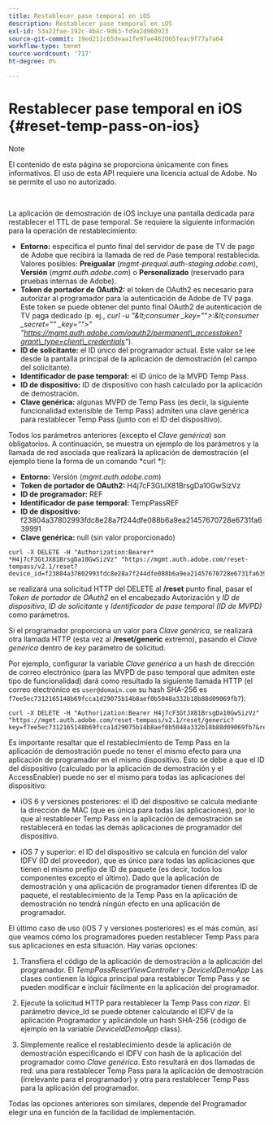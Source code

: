 ```yaml
---
title: Restablecer pase temporal en iOS
description: Restablecer pase temporal en iOS
exl-id: 53a22fae-192c-4b4c-9d63-fd9a2d960923
source-git-commit: 19ed211c65deaa1fe97ae462065feac9f77afa64
workflow-type: tm+mt
source-wordcount: '717'
ht-degree: 0%

---
```


# Restablecer pase temporal en iOS {#reset-temp-pass-on-ios}

>[!NOTE]
>
>El contenido de esta página se proporciona únicamente con fines informativos. El uso de esta API requiere una licencia actual de Adobe. No se permite el uso no autorizado.

</br>

La aplicación de demostración de iOS incluye una pantalla dedicada para restablecer el TTL de pase temporal. Se requiere la siguiente información para la operación de restablecimiento:

- **Entorno:** especifica el punto final del servidor de pase de TV de pago de Adobe que recibirá la llamada de red de Pase temporal restablecida. Valores posibles: **Preigualar** (*mgmt-prequal.auth-staging.adobe.com*), **Versión** (*mgmt.auth.adobe.com*) o **Personalizado** (reservado para pruebas internas de Adobe).
- **Token de portador de OAuth2:** el token de OAuth2 es necesario para autorizar al programador para la autenticación de Adobe de TV paga. Este token se puede obtener del punto final OAuth2 de autenticación de TV paga dedicado (p. ej., *curl -u &quot;\&lt;consumer _key=&quot;&quot;>:\&lt;consumer _secret=&quot;&quot; _key=&quot;&quot;>*&quot; *&quot;https://mgmt.auth.adobe.com/oauth2/permanent\_accesstoken?grant\_type=client\_credentials&quot;*).
- **ID de solicitante:** el ID único del programador actual. Este valor se lee desde la pantalla principal de la aplicación de demostración (el campo del solicitante).
- **Identificador de pase temporal:** el ID único de la MVPD Temp Pass.
- **ID de dispositivo:** ID de dispositivo con hash calculado por la aplicación de demostración.
- **Clave genérica:** algunas MVPD de Temp Pass (es decir, la siguiente funcionalidad extensible de Temp Pass) admiten una clave genérica para restablecer Temp Pass (junto con el ID del dispositivo).

Todos los parámetros anteriores (excepto el *Clave genérica*) son obligatorios. A continuación, se muestra un ejemplo de los parámetros y la llamada de red asociada que realizará la aplicación de demostración (el ejemplo tiene la forma de un comando *curl *):

- **Entorno:** Versión (*mgmt.auth.adobe.com*)
- **Token de portador de OAuth2:** H4j7cF3GtJX81BrsgDa10GwSizVz
- **ID de programador:** REF
- **Identificador de pase temporal:** TempPassREF
- **ID de dispositivo:** f23804a37802993fdc8e28a7f244dfe088b6a9ea21457670728e6731fa639991
- **Clave genérica:** null (sin valor proporcionado)

```curl
curl -X DELETE -H "Authorization:Bearer* *H4j7cF3GtJX81BrsgDa10GwSizVz" "https://mgmt.auth.adobe.com/reset-tempass/v2.1/reset?device_id=f23804a37802993fdc8e28a7f244dfe088b6a9ea21457670728e6731fa639991&requestor_id=REF&mvpd_id=TempPassREF"
```

se realizará una solicitud HTTP del DELETE al **/reset** punto final, pasar el *Token de portador de OAuth2* en el encabezado Autorización y *ID de dispositivo*, *ID de solicitante* y *Identificador de pase temporal (ID de MVPD)* como parámetros.

Si el programador proporciona un valor para *Clave genérica*, se realizará otra llamada HTTP (esta vez al **/reset/generic** extremo), pasando el *Clave genérica* dentro de *key* parámetro de solicitud.

Por ejemplo, configurar la variable *Clave genérica* a un hash de dirección de correo electrónico (para las MVPD de paso temporal que admiten este tipo de funcionalidad) dará como resultado la siguiente llamada HTTP (el correo electrónico es `user@domain.com` su hash SHA-256 es `f7ee5ec7312165148b69fcca1d29075b14b8aef0b5048a332b18b88d09069fb7`):

```curl
curl -X DELETE -H "Authorization:Bearer H4j7cF3GtJX81BrsgDa10GwSizVz"
"https://mgmt.auth.adobe.com/reset-tempass/v2.1/reset/generic?key=f7ee5ec7312165148b69fcca1d29075b14b8aef0b5048a332b18b88d09069fb7&requestor_id=REF&mvpd_id=TempPassREF"
```

Es importante resaltar que el restablecimiento de Temp Pass en la aplicación de demostración puede no tener el mismo efecto para una aplicación de programador en el mismo dispositivo. Esto se debe a que el ID del dispositivo (calculado por la aplicación de demostración y el AccessEnabler) puede no ser el mismo para todas las aplicaciones del dispositivo:

- iOS 6 y versiones posteriores: el ID del dispositivo se calcula mediante la dirección de MAC (que es única para todas las aplicaciones), por lo que al restablecer Temp Pass en la aplicación de demostración se restablecerá en todas las demás aplicaciones de programador del dispositivo.

- iOS 7 y superior: el ID del dispositivo se calcula en función del valor IDFV (ID del proveedor), que es único para todas las aplicaciones que tienen el mismo prefijo de ID de paquete (es decir, todos los componentes excepto el último). Dado que la aplicación de demostración y una aplicación de programador tienen diferentes ID de paquete, el restablecimiento de la Temp Pass en la aplicación de demostración no tendrá ningún efecto en una aplicación de programador.

El último caso de uso (iOS 7 y versiones posteriores) es el más común, así que veamos cómo los programadores pueden restablecer Temp Pass para sus aplicaciones en esta situación. Hay varias opciones:

1. Transfiera el código de la aplicación de demostración a la aplicación del programador. El *TempPassResetViewController* y *DeviceIdDemoApp* Las clases contienen la lógica principal para restablecer Temp Pass y se pueden modificar e incluir fácilmente en la aplicación del programador.

1. Ejecute la solicitud HTTP para restablecer la Temp Pass con *rizar*. El parámetro device\_Id se puede obtener calculando el IDFV de la aplicación Programador y aplicándole un hash SHA-256 (código de ejemplo en la variable *DeviceIdDemoApp* class).

1. Simplemente realice el restablecimiento desde la aplicación de demostración especificando el IDFV con hash de la aplicación del programador como *Clave genérica*. Esto resultará en dos llamadas de red: una para restablecer Temp Pass para la aplicación de demostración (irrelevante para el programador) y otra para restablecer Temp Pass para la aplicación del programador.

Todas las opciones anteriores son similares, depende del Programador elegir una en función de la facilidad de implementación.
